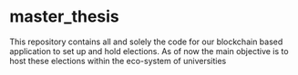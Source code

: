 # master_thesis
This repository contains all and solely the code for our blockchain based application to set up and hold elections. As of now the main objective is to host these elections within the eco-system of universities
